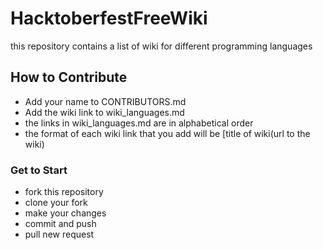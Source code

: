 # HacktoberfestFreeWiki
this repository contains a list of wiki for different programming languages

## How to Contribute
* Add your name to CONTRIBUTORS.md
* Add the wiki link to wiki_languages.md
* the links in wiki_languages.md are in alphabetical order
* the format of each wiki link that you add will be [title of wiki(url to the wiki)

### Get to Start
* fork this repository
* clone your fork
* make your changes
* commit and push
* pull new request
